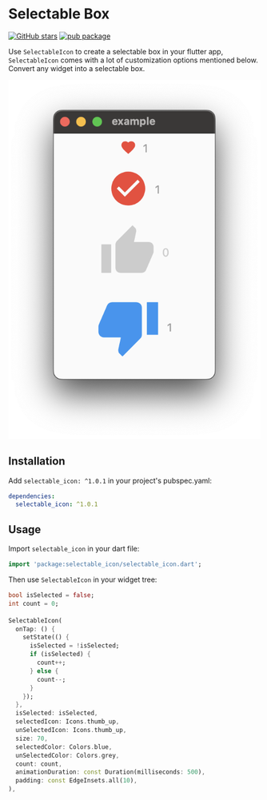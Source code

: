 # Selectable Box

[![GitHub stars](https://img.shields.io/github/stars/mantreshkhurana/selectable_icon.svg?style=social)](https://github.com/mantreshkhurana/selectable_icon)
[![pub package](https://img.shields.io/pub/v/selectable_icon.svg)](https://pub.dartlang.org/packages/selectable_icon)

Use `SelectableIcon` to create a selectable box in your flutter app, `SelectableIcon` comes with a lot of customization options mentioned below.
Convert any widget into a selectable box.

![Screenshot](https://raw.githubusercontent.com/mantreshkhurana/selectable_icon/stable/screenshots/screenshot-1.png)

## Installation

Add `selectable_icon: ^1.0.1` in your project's pubspec.yaml:

```yaml
dependencies:
  selectable_icon: ^1.0.1
```

## Usage

Import `selectable_icon` in your dart file:

```dart
import 'package:selectable_icon/selectable_icon.dart';
```

Then use `SelectableIcon` in your widget tree:

```dart
bool isSelected = false;
int count = 0;

SelectableIcon(
  onTap: () {
    setState(() {
      isSelected = !isSelected;
      if (isSelected) {
        count++;
      } else {
        count--;
      }
    });
  },
  isSelected: isSelected,
  selectedIcon: Icons.thumb_up,
  unSelectedIcon: Icons.thumb_up,
  size: 70,
  selectedColor: Colors.blue,
  unSelectedColor: Colors.grey,
  count: count,
  animationDuration: const Duration(milliseconds: 500),
  padding: const EdgeInsets.all(10),
),
```
